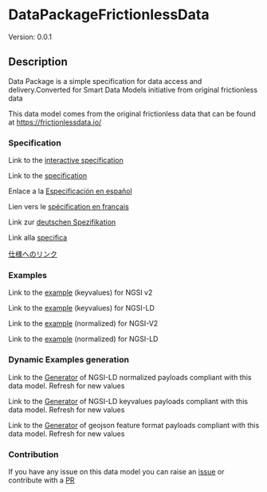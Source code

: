 # DataPackageFrictionlessData
Version: 0.0.1

## Description 

Data Package is a simple specification for data access and delivery.Converted for Smart Data Models initiative from original frictionless data

This data model comes from the original frictionless data that can be found at https://frictionlessdata.io/
### Specification

Link to the [interactive specification](https://swagger.lab.fiware.org/?url=https://smart-data-models.github.io/dataModel.FrictionlessData/DataPackageFrictionlessData/swagger.yaml)

Link to the [specification](https://github.com/smart-data-models/dataModel.FrictionlessData/blob/master/DataPackageFrictionlessData/doc/spec.md)

Enlace a la [Especificación en español](https://github.com/smart-data-models/dataModel.FrictionlessData/blob/master/DataPackageFrictionlessData/doc/spec_ES.md)

Lien vers le [spécification en français](https://github.com/smart-data-models/dataModel.FrictionlessData/blob/master/DataPackageFrictionlessData/doc/spec_FR.md)

Link zur [deutschen Spezifikation](https://github.com/smart-data-models/dataModel.FrictionlessData/blob/master/DataPackageFrictionlessData/doc/spec_DE.md)

Link alla [specifica](https://github.com/smart-data-models/dataModel.FrictionlessData/blob/master/DataPackageFrictionlessData/doc/spec_IT.md)

[仕様へのリンク](https://github.com/smart-data-models/dataModel.FrictionlessData/blob/master/DataPackageFrictionlessData/doc/spec_JA.md)
### Examples

Link to the [example](https://smart-data-models.github.io/dataModel.FrictionlessData/DataPackageFrictionlessData/examples/example.json) (keyvalues) for NGSI v2

Link to the [example](https://smart-data-models.github.io/dataModel.FrictionlessData/DataPackageFrictionlessData/examples/example.jsonld) (keyvalues) for NGSI-LD

Link to the [example](https://smart-data-models.github.io/dataModel.FrictionlessData/DataPackageFrictionlessData/examples/example-normalized.json) (normalized) for NGSI-V2

Link to the [example](https://smart-data-models.github.io/dataModel.FrictionlessData/DataPackageFrictionlessData/examples/example-normalized.jsonld) (normalized) for NGSI-LD
### Dynamic Examples generation

Link to the [Generator](https://smartdatamodels.org/extra/ngsi-ld_generator.php?schemaUrl=https://raw.githubusercontent.com/smart-data-models/dataModel.FrictionlessData/master/DataPackageFrictionlessData/schema.json&email=info@smartdatamodels.org) of NGSI-LD normalized payloads compliant with this data model. Refresh for new values

Link to the [Generator](https://smartdatamodels.org/extra/ngsi-ld_generator_keyvalues.php?schemaUrl=https://raw.githubusercontent.com/smart-data-models/dataModel.FrictionlessData/master/DataPackageFrictionlessData/schema.json&email=info@smartdatamodels.org) of NGSI-LD keyvalues payloads compliant with this data model. Refresh for new values

Link to the [Generator](https://smartdatamodels.org/extra/geojson_features_generator.php?schemaUrl=https://raw.githubusercontent.com/smart-data-models/dataModel.FrictionlessData/master/DataPackageFrictionlessData/schema.json&email=info@smartdatamodels.org) of geojson feature format payloads compliant with this data model. Refresh for new values
### Contribution

 If you have any issue on this data model you can raise an [issue](https://github.com/smart-data-models/dataModel.FrictionlessData/issues)  or contribute with a [PR](https://github.com/smart-data-models/dataModel.FrictionlessData/pulls)